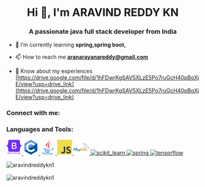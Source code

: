 <h1 align="center">Hi 👋, I'm ARAVIND REDDY KN</h1>
<h3 align="center">A passionate java full stack developer from India</h3>

- 🌱 I’m currently learning **spring,spring boot,**

- 📫 How to reach me **aranarayanareddy@gmail.com**

- 📄 Know about my experiences [https://drive.google.com/file/d/1hFDwrKgSAV5XLzE5Po7ruGcH40pBoXjE/view?usp=drive_link](https://drive.google.com/file/d/1hFDwrKgSAV5XLzE5Po7ruGcH40pBoXjE/view?usp=drive_link)

<h3 align="left">Connect with me:</h3>
<p align="left">
</p>

<h3 align="left">Languages and Tools:</h3>
<p align="left"> <a href="https://getbootstrap.com" target="_blank" rel="noreferrer"> <img src="https://raw.githubusercontent.com/devicons/devicon/master/icons/bootstrap/bootstrap-plain-wordmark.svg" alt="bootstrap" width="40" height="40"/> </a> <a href="https://www.cprogramming.com/" target="_blank" rel="noreferrer"> <img src="https://raw.githubusercontent.com/devicons/devicon/master/icons/c/c-original.svg" alt="c" width="40" height="40"/> </a> <a href="https://www.java.com" target="_blank" rel="noreferrer"> <img src="https://raw.githubusercontent.com/devicons/devicon/master/icons/java/java-original.svg" alt="java" width="40" height="40"/> </a> <a href="https://developer.mozilla.org/en-US/docs/Web/JavaScript" target="_blank" rel="noreferrer"> <img src="https://raw.githubusercontent.com/devicons/devicon/master/icons/javascript/javascript-original.svg" alt="javascript" width="40" height="40"/> </a> <a href="https://www.mysql.com/" target="_blank" rel="noreferrer"> <img src="https://raw.githubusercontent.com/devicons/devicon/master/icons/mysql/mysql-original-wordmark.svg" alt="mysql" width="40" height="40"/> </a> <a href="https://scikit-learn.org/" target="_blank" rel="noreferrer"> <img src="https://upload.wikimedia.org/wikipedia/commons/0/05/Scikit_learn_logo_small.svg" alt="scikit_learn" width="40" height="40"/> </a> <a href="https://spring.io/" target="_blank" rel="noreferrer"> <img src="https://www.vectorlogo.zone/logos/springio/springio-icon.svg" alt="spring" width="40" height="40"/> </a> <a href="https://www.tensorflow.org" target="_blank" rel="noreferrer"> <img src="https://www.vectorlogo.zone/logos/tensorflow/tensorflow-icon.svg" alt="tensorflow" width="40" height="40"/> </a> </p>

<p><img align="center" src="https://github-readme-stats.vercel.app/api/top-langs?username=aravindreddykn1&show_icons=true&locale=en&layout=compact" alt="aravindreddykn1" /></p>

<p><img align="center" src="https://github-readme-streak-stats.herokuapp.com/?user=aravindreddykn1&" alt="aravindreddykn1" /></p>
